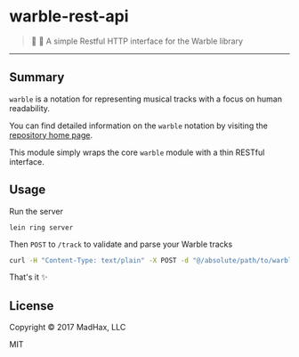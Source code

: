 # warble-rest-api
> :musical_score: :satellite: A simple Restful HTTP interface for the Warble library
---

## Summary

`warble` is a notation for representing musical tracks with a focus on human readability.

You can find detailed information on the `warble` notation by visiting the [repository home page](https://github.com/slurmulon/warble).

This module simply wraps the core `warble` module with a thin RESTful interface.

## Usage

Run the server

```
lein ring server
```

Then `POST` to `/track` to validate and parse your Warble tracks

```sh
curl -H "Content-Type: text/plain" -X POST -d "@/absolute/path/to/warble/file.warb" http://localhost:3000/track
```

That's it :sparkles:

## License

Copyright © 2017 MadHax, LLC

MIT
